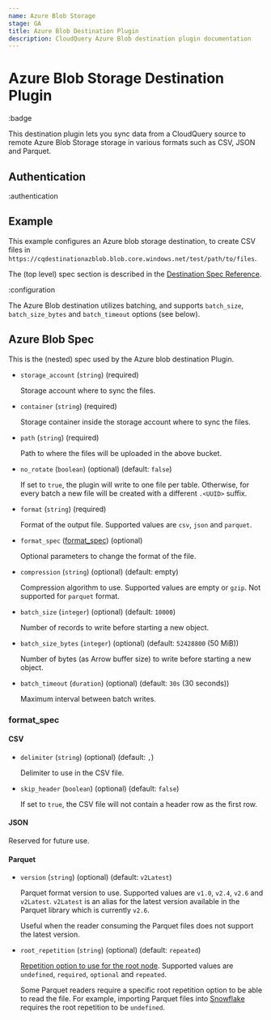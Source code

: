 ```yaml
---
name: Azure Blob Storage
stage: GA
title: Azure Blob Destination Plugin
description: CloudQuery Azure Blob destination plugin documentation
---
```

# Azure Blob Storage Destination Plugin

:badge

This destination plugin lets you sync data from a CloudQuery source to remote Azure Blob Storage storage in various formats such as CSV, JSON and Parquet.

## Authentication

:authentication

## Example

This example configures an Azure blob storage destination, to create CSV files in `https://cqdestinationazblob.blob.core.windows.net/test/path/to/files`.

The (top level) spec section is described in the [Destination Spec Reference](/docs/reference/destination-spec).

:configuration

The Azure Blob destination utilizes batching, and supports `batch_size`, `batch_size_bytes` and `batch_timeout` options (see below).

## Azure Blob Spec

This is the (nested) spec used by the Azure blob destination Plugin.

- `storage_account` (`string`) (required)

  Storage account where to sync the files.

- `container` (`string`) (required)

  Storage container inside the storage account where to sync the files.

- `path` (`string`) (required)

  Path to where the files will be uploaded in the above bucket.

- `no_rotate` (`boolean`) (optional) (default: `false`)

  If set to `true`, the plugin will write to one file per table.
  Otherwise, for every batch a new file will be created with a different `.<UUID>` suffix.

- `format` (`string`) (required)

  Format of the output file. Supported values are `csv`, `json` and `parquet`.

- `format_spec` ([format_spec](#format_spec)) (optional)

  Optional parameters to change the format of the file.

- `compression` (`string`) (optional) (default: empty)

  Compression algorithm to use. Supported values are empty or `gzip`. Not supported for `parquet` format.

- `batch_size` (`integer`) (optional) (default: `10000`)

  Number of records to write before starting a new object.

- `batch_size_bytes` (`integer`) (optional) (default: `52428800` (50 MiB))

  Number of bytes (as Arrow buffer size) to write before starting a new object.

- `batch_timeout` (`duration`) (optional) (default: `30s` (30 seconds))

  Maximum interval between batch writes.

### format_spec

#### CSV

- `delimiter` (`string`) (optional) (default: `,`)

  Delimiter to use in the CSV file.

- `skip_header` (`boolean`) (optional) (default: `false`)

  If set to `true`, the CSV file will not contain a header row as the first row.

#### JSON

Reserved for future use.

#### Parquet

- `version` (`string`) (optional) (default: `v2Latest`)

  Parquet format version to use. Supported values are `v1.0`, `v2.4`, `v2.6` and `v2Latest`.
  `v2Latest` is an alias for the latest version available in the Parquet library which is currently `v2.6`.

  Useful when the reader consuming the Parquet files does not support the latest version.

- `root_repetition` (`string`) (optional) (default: `repeated`)

  [Repetition option to use for the root node](https://github.com/apache/arrow/issues/20243). Supported values are `undefined`, `required`, `optional` and `repeated`.

  Some Parquet readers require a specific root repetition option to be able to read the file. For example, importing Parquet files into [Snowflake](https://www.snowflake.com/en/) requires the root repetition to be `undefined`.
